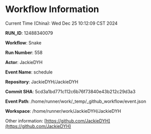 # Workflow Information

Current Time (China): Wed Dec 25 10:12:09 CST 2024  

**RUN_ID**: 12488340079  

**Workflow**: Snake  

**Run Number**: 558  

**Actor**: JackieDYH  

**Event Name**: schedule  

**Repository**: JackieDYH/JackieDYH  

**Commit SHA**: 5cd3a1bd771c112c6b76f73840e43b212c29d3a3  

**Event Path**: /home/runner/work/_temp/_github_workflow/event.json  

**Workspace**: /home/runner/work/JackieDYH/JackieDYH  

Other information: [https://github.com/JackieDYH](https://github.com/JackieDYH)
